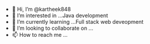 - 👋 Hi, I’m @kartheek848
- 👀 I’m interested in ...Java development
- 🌱 I’m currently learning ...Full stack web deveopment
- 💞️ I’m looking to collaborate on ...
- 📫 How to reach me ...


<!---
kartheek848/kartheek848 is a ✨ special ✨ repository because its `README.md` (this file) appears on your GitHub profile.
You can click the Preview link to take a look at your changes.
--->
